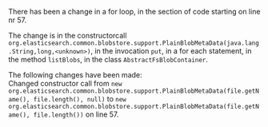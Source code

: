 There has been a change in a for loop, in the section of code starting on line nr 57.
  
The change is in the constructorcall ```org.elasticsearch.common.blobstore.support.PlainBlobMetaData(java.lang.String,long,<unknown>)```, in the invocation ```put```, in a for each statement, in the method ```listBlobs```, in the class ```AbstractFsBlobContainer```.
  
The following changes have been made:  
Changed constructor call from ```new org.elasticsearch.common.blobstore.support.PlainBlobMetaData(file.getName(), file.length(), null)``` to ```new org.elasticsearch.common.blobstore.support.PlainBlobMetaData(file.getName(), file.length())``` on line 57.  
